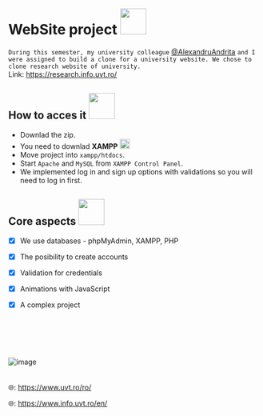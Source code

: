 # WebSite project <img height="52" width="52" src = "https://user-images.githubusercontent.com/92999481/166152965-bbcdeab9-7a89-439c-ab2a-6a5918e09acc.png">

```During this semester, my university colleague``` [@AlexandruAndrita](https://github.com/AlexandruAndrita) ```and I were assigned to build a clone for a university website. We chose to clone research website of university.``` <br>
Link: https://research.info.uvt.ro/

## How to acces it <img height="52" width="52" src = "https://user-images.githubusercontent.com/92999481/166147080-e3baac9b-3d24-439d-aa7b-4eec7a59edc2.png">

- Downlad the zip.
- You need to downlad **XAMPP** <img height="20" width="20" src = "https://user-images.githubusercontent.com/92999481/172175833-d26964e2-7523-4d53-bb68-3de7905194d3.png">
- Move project into ```xampp/htdocs```.
- Start ```Apache``` and ```MySQL``` from ```XAMPP Control Panel```.
- We implemented log in and sign up options with validations so you will need to log in first.

## Core aspects <img height="52" width="52" src = "https://user-images.githubusercontent.com/92999481/166150746-71e05c9b-3ef1-4179-b659-dbfcf0629fea.png">
- [x] We use databases - phpMyAdmin, XAMPP, PHP
- [x] The posibility to create accounts
- [x] Validation for credentials
- [x] Animations with JavaScript
- [x] A complex project


<br>
<br>
<br>
<br>

![image](https://user-images.githubusercontent.com/92999481/169172665-3f6d4261-fbe1-49f9-a9a7-93ffd468e8a4.png)
<br>
<br>
<br>
🌐: https://www.uvt.ro/ro/

🌐: https://www.info.uvt.ro/en/


